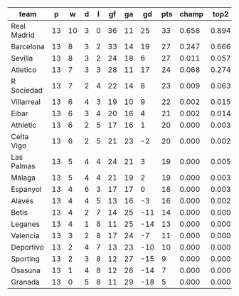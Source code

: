 |    team     | p  | w  | d | l | gf | ga | gd  | pts | champ | top2  | top3  | top4  |  5-7  | bot4  | bot3  | bot2  |
|-------------|----|----|---|---|----|----|-----|-----|-------|-------|-------|-------|-------|-------|-------|-------|
| Real Madrid | 13 | 10 | 3 | 0 | 36 | 11 |  25 |  33 | 0.658 | 0.894 | 0.964 | 0.989 | 0.010 | 0.000 | 0.000 | 0.000|
| Barcelona   | 13 |  8 | 3 | 2 | 33 | 14 |  19 |  27 | 0.247 | 0.666 | 0.859 | 0.934 | 0.060 | 0.000 | 0.000 | 0.000|
| Sevilla     | 13 |  8 | 3 | 2 | 24 | 18 |   6 |  27 | 0.011 | 0.057 | 0.187 | 0.371 | 0.408 | 0.000 | 0.000 | 0.000|
| Atletico    | 13 |  7 | 3 | 3 | 28 | 11 |  17 |  24 | 0.068 | 0.274 | 0.588 | 0.763 | 0.193 | 0.000 | 0.000 | 0.000|
| R Sociedad  | 13 |  7 | 2 | 4 | 22 | 14 |   8 |  23 | 0.009 | 0.063 | 0.203 | 0.408 | 0.395 | 0.001 | 0.000 | 0.000|
| Villarreal  | 13 |  6 | 4 | 3 | 19 | 10 |   9 |  22 | 0.002 | 0.015 | 0.059 | 0.151 | 0.363 | 0.002 | 0.001 | 0.000|
| Eibar       | 13 |  6 | 3 | 4 | 20 | 16 |   4 |  21 | 0.002 | 0.014 | 0.050 | 0.121 | 0.343 | 0.004 | 0.001 | 0.000|
| Athletic    | 13 |  6 | 2 | 5 | 17 | 16 |   1 |  20 | 0.000 | 0.003 | 0.017 | 0.047 | 0.212 | 0.015 | 0.005 | 0.001|
| Celta Vigo  | 13 |  6 | 2 | 5 | 21 | 23 |  -2 |  20 | 0.000 | 0.002 | 0.012 | 0.041 | 0.182 | 0.021 | 0.008 | 0.002|
| Las Palmas  | 13 |  5 | 4 | 4 | 24 | 21 |   3 |  19 | 0.000 | 0.005 | 0.025 | 0.066 | 0.255 | 0.010 | 0.003 | 0.001|
| Málaga      | 13 |  5 | 4 | 4 | 21 | 19 |   2 |  19 | 0.000 | 0.003 | 0.016 | 0.043 | 0.197 | 0.019 | 0.006 | 0.002|
| Espanyol    | 13 |  4 | 6 | 3 | 17 | 17 |   0 |  18 | 0.000 | 0.003 | 0.012 | 0.036 | 0.191 | 0.022 | 0.009 | 0.003|
| Alavés      | 13 |  4 | 4 | 5 | 13 | 16 |  -3 |  16 | 0.000 | 0.002 | 0.008 | 0.026 | 0.146 | 0.033 | 0.013 | 0.003|
| Betis       | 13 |  4 | 2 | 7 | 14 | 25 | -11 |  14 | 0.000 | 0.000 | 0.000 | 0.002 | 0.017 | 0.264 | 0.150 | 0.070|
| Leganes     | 13 |  4 | 1 | 8 | 11 | 25 | -14 |  13 | 0.000 | 0.000 | 0.000 | 0.000 | 0.006 | 0.448 | 0.292 | 0.154|
| Valencia    | 13 |  3 | 2 | 8 | 17 | 24 |  -7 |  11 | 0.000 | 0.000 | 0.000 | 0.001 | 0.018 | 0.277 | 0.160 | 0.075|
| Deportivo   | 13 |  2 | 4 | 7 | 13 | 23 | -10 |  10 | 0.000 | 0.000 | 0.000 | 0.000 | 0.002 | 0.523 | 0.350 | 0.193|
| Sporting    | 13 |  2 | 3 | 8 | 12 | 27 | -15 |   9 | 0.000 | 0.000 | 0.000 | 0.000 | 0.002 | 0.668 | 0.512 | 0.325|
| Osasuna     | 13 |  1 | 4 | 8 | 12 | 26 | -14 |   7 | 0.000 | 0.000 | 0.000 | 0.000 | 0.000 | 0.791 | 0.660 | 0.482|
| Granada     | 13 |  0 | 5 | 8 | 11 | 29 | -18 |   5 | 0.000 | 0.000 | 0.000 | 0.000 | 0.000 | 0.904 | 0.830 | 0.690|
